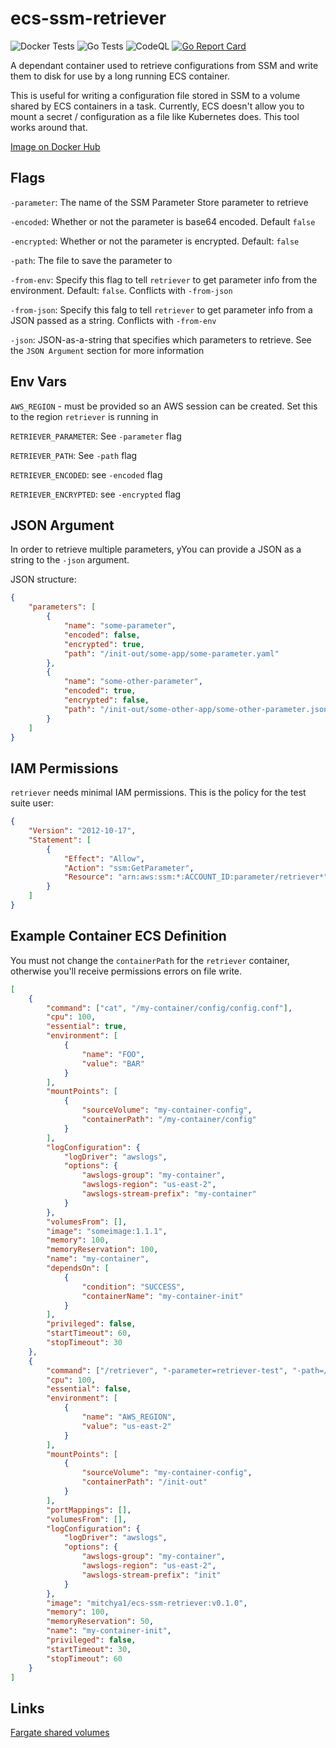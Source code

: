 # ecs-ssm-retriever

![Docker Tests](https://github.com/mitchya1/ecs-ssm-retriever/workflows/Docker%20Tests/badge.svg) ![Go Tests](https://github.com/mitchya1/ecs-ssm-retriever/workflows/Go%20Tests/badge.svg) ![CodeQL](https://github.com/mitchya1/ecs-ssm-retriever/workflows/CodeQL/badge.svg) [![Go Report Card](https://goreportcard.com/badge/github.com/mitchya1/ecs-ssm-retriever)](https://goreportcard.com/report/github.com/mitchya1/ecs-ssm-retriever)

A dependant container used to retrieve configurations from SSM and write them to disk for use by a long running ECS container.

This is useful for writing a configuration file stored in SSM to a volume shared by ECS containers in a task. Currently, ECS doesn't allow you to mount a secret / configuration as a file like Kubernetes does. This tool works around that.

[Image on Docker Hub](https://hub.docker.com/r/mitchya1/ecs-ssm-retriever)

## Flags

`-parameter`: The name of the SSM Parameter Store parameter to retrieve

`-encoded`: Whether or not the parameter is base64 encoded. Default `false`

`-encrypted`: Whether or not the parameter is encrypted. Default: `false`

`-path`: The file to save the parameter to

`-from-env`: Specify this flag to tell `retriever` to get parameter info from the environment. Default: `false`. Conflicts with `-from-json`

`-from-json`: Specify this falg to tell `retriever` to get parameter info from a JSON passed as a string. Conflicts with `-from-env`

`-json`: JSON-as-a-string that specifies which parameters to retrieve. See the `JSON Argument` section for more information

## Env Vars

`AWS_REGION` - must be provided so an AWS session can be created. Set this to the region `retriever` is running in

`RETRIEVER_PARAMETER`: See `-parameter` flag

`RETRIEVER_PATH`: See `-path` flag

`RETRIEVER_ENCODED`: see `-encoded` flag

`RETRIEVER_ENCRYPTED`: see `-encrypted` flag

## JSON Argument

In order to retrieve multiple parameters, yYou can provide a JSON as a string to the `-json` argument.

JSON structure:

```json
{
    "parameters": [
        {
            "name": "some-parameter",
            "encoded": false,
            "encrypted": true,
            "path": "/init-out/some-app/some-parameter.yaml"
        },
        {
            "name": "some-other-parameter",
            "encoded": true,
            "encrypted": false,
            "path": "/init-out/some-other-app/some-other-parameter.json"
        }
    ]
}
```

## IAM Permissions

`retriever` needs minimal IAM permissions. This is the policy for the test suite user:

```json
{
    "Version": "2012-10-17",
    "Statement": [
        {
            "Effect": "Allow",
            "Action": "ssm:GetParameter",
            "Resource": "arn:aws:ssm:*:ACCOUNT_ID:parameter/retriever*"
        }
    ]
}
```

## Example Container ECS Definition

You must not change the `containerPath` for the `retriever` container, otherwise you'll receive permissions errors on file write.

```json
[
    {
        "command": ["cat", "/my-container/config/config.conf"],
        "cpu": 100,
        "essential": true,
        "environment": [
            {
                "name": "FOO",
                "value": "BAR"
            }
        ],  
        "mountPoints": [
            {
                "sourceVolume": "my-container-config",
                "containerPath": "/my-container/config"
            }
        ],
        "logConfiguration": {
            "logDriver": "awslogs",
            "options": {
                "awslogs-group": "my-container",
                "awslogs-region": "us-east-2",
                "awslogs-stream-prefix": "my-container"
            }
        },
        "volumesFrom": [],
        "image": "someimage:1.1.1",
        "memory": 100,
        "memoryReservation": 100,
        "name": "my-container",
        "dependsOn": [
            {
                "condition": "SUCCESS",
                "containerName": "my-container-init"
            }
        ],
        "privileged": false,
        "startTimeout": 60,
        "stopTimeout": 30
    },
    {
        "command": ["/retriever", "-parameter=retriever-test", "-path=/init-out/config.conf", "-encoded"],
        "cpu": 100,
        "essential": false,
        "environment": [
            {
                "name": "AWS_REGION",
                "value": "us-east-2"
            }
        ],  
        "mountPoints": [
            {
                "sourceVolume": "my-container-config",
                "containerPath": "/init-out"
            }
        ],
        "portMappings": [],
        "volumesFrom": [],
        "logConfiguration": {
            "logDriver": "awslogs",
            "options": {
                "awslogs-group": "my-container",
                "awslogs-region": "us-east-2",
                "awslogs-stream-prefix": "init"
            }
        },
        "image": "mitchya1/ecs-ssm-retriever:v0.1.0",
        "memory": 100,
        "memoryReservation": 50,
        "name": "my-container-init",
        "privileged": false,
        "startTimeout": 30,
        "stopTimeout": 60
    }
]
```

## Links

[Fargate shared volumes](https://docs.aws.amazon.com/AmazonECS/latest/developerguide/fargate-task-storage.html)